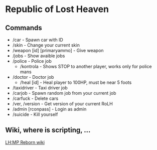 # Republic of Lost Heaven
    
## Commands  
* /car <id> - Spawn car with ID
* /skin <id> - Change your current skin
* /weapon [id] [primaryammo] <secondaryammo> - Give weapon
* /jobs - Show avaible jobs
* /police - Police job
    * /kontrola - Shows STOP to another player, works only for police mans
* /doctor - Doctor job
    * /heal [id] - Heal player to 100HP, must be near 5 foots
* /taxidriver - Taxi driver job
* /carjob - Spawn random job from your current job
* /carfuck - Delete cars
* /ver, /version - Get version of your current RoLH
* /admin [rconpass] - Login as admin
* /suicide - Kill yourself

## Wiki, where is scripting, ...
[LH:MP Reborn wiki](https://wiki.lhmpreborn.ml/index.php/Main_Page)
